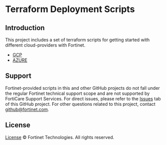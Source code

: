 # Terraform Deployment Scripts
## Introduction
This project includes a set of terraform scripts for getting started with different cloud-providers with Fortinet.

* [GCP](https://github.com/fortinet/fortiaiops-terraform-deploy/tree/main/gcp)
* [AZURE](https://github.com/fortinet/fortiaiops-terraform-deploy/tree/main/azure)

## Support
Fortinet-provided scripts in this and other GitHub projects do not fall under the regular Fortinet technical support scope and are not supported by FortiCare Support Services.
For direct issues, please refer to the [Issues](https://github.com/fortinet/fortiaiops-terraform-deploy/issues) tab of this GitHub project.
For other questions related to this project, contact [github@fortinet.com](mailto:github@fortinet.com).

## License
[License](https://github.com/fortinet/fortiaiops-terraform-deploy/blob/main/LICENSE) © Fortinet Technologies. All rights reserved.